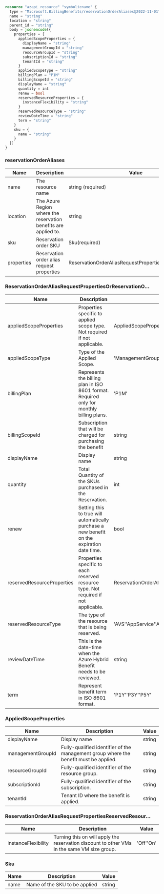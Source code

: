 ```terraform
resource "azapi_resource" "symbolicname" {
  type = "Microsoft.BillingBenefits/reservationOrderAliases@2022-11-01"
  name = "string"
  location = "string"
  parent_id = "string"
  body = jsonencode({
    properties = {
      appliedScopeProperties = {
        displayName = "string"
        managementGroupId = "string"
        resourceGroupId = "string"
        subscriptionId = "string"
        tenantId = "string"
      }
      appliedScopeType = "string"
      billingPlan = "P1M"
      billingScopeId = "string"
      displayName = "string"
      quantity = int
      renew = bool
      reservedResourceProperties = {
        instanceFlexibility = "string"
      }
      reservedResourceType = "string"
      reviewDateTime = "string"
      term = "string"
    }
    sku = {
      name = "string"
    }
  })
}

```

### reservationOrderAliases

| Name | Description | Value |
|-|-|-|
| name | The resource name | string (required) |
| location | The Azure Region where the reservation benefits are applied to. | string |
| sku | Reservation order SKU | Sku(required) |
| properties | Reservation order alias request properties | ReservationOrderAliasRequestPropertiesOrReservationO... |


### ReservationOrderAliasRequestPropertiesOrReservationO...

| Name | Description | Value |
|-|-|-|
| appliedScopeProperties | Properties specific to applied scope type. Not required if not applicable. | AppliedScopeProperties |
| appliedScopeType | Type of the Applied Scope. | 'ManagementGroup''Shared''Single' |
| billingPlan | Represents the billing plan in ISO 8601 format. Required only for monthly billing plans. | 'P1M' |
| billingScopeId | Subscription that will be charged for purchasing the benefit | string |
| displayName | Display name | string |
| quantity | Total Quantity of the SKUs purchased in the Reservation. | int |
| renew | Setting this to true will automatically purchase a new benefit on the expiration date time. | bool |
| reservedResourceProperties | Properties specific to each reserved resource type. Not required if not applicable. | ReservationOrderAliasRequestPropertiesReservedResour... |
| reservedResourceType | The type of the resource that is being reserved. | 'AVS''AppService''AzureDataExplorer''AzureFiles''BlockBlob''CosmosDb''DataFactory''Databricks''DedicatedHost''ManagedDisk''MariaDb''MySql''NetAppStorage''PostgreSql''RedHat''RedHatOsa''RedisCache''SapHana''SqlAzureHybridBenefit''SqlDataWarehouse''SqlDatabases''SqlEdge''SuseLinux''VMwareCloudSimple''VirtualMachineSoftware''VirtualMachines' |
| reviewDateTime | This is the date-time when the Azure Hybrid Benefit needs to be reviewed. | string |
| term | Represent benefit term in ISO 8601 format. | 'P1Y''P3Y''P5Y' |


### AppliedScopeProperties

| Name | Description | Value |
|-|-|-|
| displayName | Display name | string |
| managementGroupId | Fully-qualified identifier of the management group where the benefit must be applied. | string |
| resourceGroupId | Fully-qualified identifier of the resource group. | string |
| subscriptionId | Fully-qualified identifier of the subscription. | string |
| tenantId | Tenant ID where the benefit is applied. | string |


### ReservationOrderAliasRequestPropertiesReservedResour...

| Name | Description | Value |
|-|-|-|
| instanceFlexibility | Turning this on will apply the reservation discount to other VMs in the same VM size group. | 'Off''On' |


### Sku

| Name | Description | Value |
|-|-|-|
| name | Name of the SKU to be applied | string |


